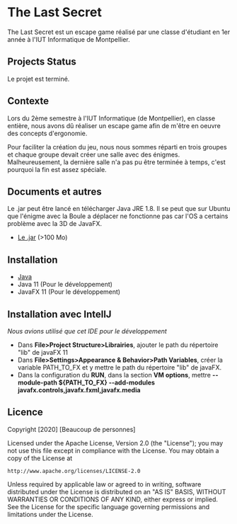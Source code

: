 # The Last Secret



The Last Secret est un escape game réalisé par une classe d'étudiant en 1er année à l'IUT Informatique de Montpellier.

## Projects Status

Le projet est terminé.

## Contexte

Lors du 2ème semestre à l'IUT Informatique (de Montpellier), en classe entière, nous avons dû réaliser un escape game afin de m'être en oeuvre des concepts d'ergonomie.

Pour faciliter la création du jeu, nous nous sommes réparti en trois groupes et chaque groupe devait créer une salle avec des énigmes. Malheureusement, la dernière salle n'a pas pu être terminée à temps, c'est pourquoi la fin est assez spéciale.

## Documents et autres

Le .jar peut être lancé en télécharger Java JRE 1.8. Il se peut que sur Ubuntu que l'énigme avec la Boule a déplacer ne fonctionne pas car l'OS a certains  problème avec la 3D de JavaFX.
- [Le .jar](/target/TheLastSecret.jar) (>100 Mo)

## Installation

- [Java](https://www.java.com/fr/)
- Java 11 (Pour le développement)
- JavaFX 11 (Pour le développement)


## Installation avec IntellJ

*Nous avions utilisé que cet IDE pour le développement*

- Dans **File>Project Structure>Librairies**, ajouter le path du répertoire "lib" de javaFX 11
- Dans **File>Settings>Appearance & Behavior>Path Variables**, créer la variable PATH_TO_FX et y mettre le path du répertoire "lib" de javaFX.
- Dans la configuration du **RUN**, dans la section **VM options**, mettre **--module-path ${PATH_TO_FX} --add-modules javafx.controls,javafx.fxml,javafx.media**

## Licence

Copyright [2020] [Beaucoup de personnes]

Licensed under the Apache License, Version 2.0 (the "License");
you may not use this file except in compliance with the License.
You may obtain a copy of the License at

    http://www.apache.org/licenses/LICENSE-2.0

Unless required by applicable law or agreed to in writing, software
distributed under the License is distributed on an "AS IS" BASIS,
WITHOUT WARRANTIES OR CONDITIONS OF ANY KIND, either express or implied.
See the License for the specific language governing permissions and
limitations under the License.
